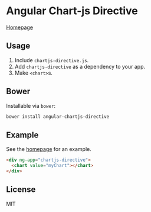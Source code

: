 # Angular Chart-js Directive
[Homepage](http://earlonrails.github.io/angular-chartjs-directive/)



## Usage
1. Include `chartjs-directive.js`.
2. Add `chartjs-directive` as a dependency to your app.
3. Make `<chart>`s.

## Bower
Installable via `bower`:

```bash
bower install angular-chartjs-directive
```

## Example
See the [homepage](http://earlonrails.github.io/angular-chartjs-directive/) for an example.

```html
<div ng-app="chartjs-directive">
  <chart value="myChart"></chart>
</div>
```

## License
MIT
